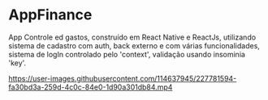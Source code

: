 ﻿# AppFinance

App Controle ed gastos, construído em React Native e ReactJs, utilizando sistema de cadastro com auth, back externo e com várias funcionalidades, sistema de logIn controlado pelo 'context', validação usando insominia 'key'.

https://user-images.githubusercontent.com/114637945/227781594-fa30bd3a-259d-4c0c-84e0-1d90a301db84.mp4

